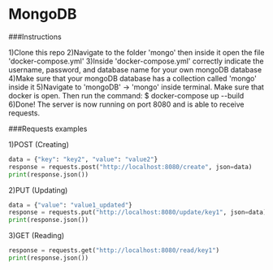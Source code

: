 # MongoDB

###Instructions

1)Clone this repo 
2)Navigate to the folder 'mongo' then inside it open the file 'docker-compose.yml'
3)Inside 'docker-compose.yml' correctly indicate the username, password, and database name for your own mongoDB database
4)Make sure that your mongoDB database has a collection called 'mongo' inside it
5)Navigate to 'mongoDB' -> 'mongo' inside terminal. Make sure that docker is open. Then run the command: $ docker-compose up --build
6)Done! The server is now running on port 8080 and is able to receive requests.

###Requests examples

1)POST (Creating)

```python
data = {"key": "key2", "value": "value2"}
response = requests.post("http://localhost:8080/create", json=data)
print(response.json())
```

2)PUT (Updating)

```python
data = {"value": "value1_updated"}
response = requests.put("http://localhost:8080/update/key1", json=data)
print(response.json())
```

3)GET (Reading)

```python
response = requests.get("http://localhost:8080/read/key1")
print(response.json())
```

